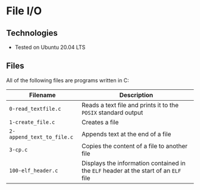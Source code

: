 # File I/O

## Technologies
* Tested on Ubuntu 20.04 LTS

## Files
All of the following files are programs written in C:

| Filename | Description |
| -------- | ----------- |
| `0-read_textfile.c` | Reads a text file and prints it to the `POSIX` standard output |
| `1-create_file.c` | Creates a file |
| `2-append_text_to_file.c` | Appends text at the end of a file |
| `3-cp.c` | Copies the content of a file to another file |
| `100-elf_header.c` | Displays the information contained in the `ELF` header at the start of an `ELF` file |
